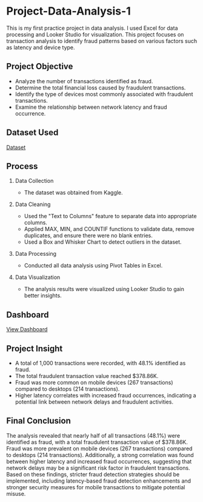 # Project-Data-Analysis-1
This is my first practice project in data analysis. I used Excel for data processing and Looker Studio for visualization. This project focuses on transaction analysis to identify fraud patterns based on various factors such as latency and device type.

## Project Objective
- Analyze the number of transactions identified as fraud.
- Determine the total financial loss caused by fraudulent transactions.
- Identify the type of devices most commonly associated with fraudulent transactions.
- Examine the relationship between network latency and fraud occurrence.

## Dataset Used
<a href="https://github.com/elangherama/Project-Data-Analysis-1/blob/main/transaction_data.csv">Dataset<a/>

## Process
1. Data Collection
   - The dataset was obtained from Kaggle.
     
2. Data Cleaning
   - Used the "Text to Columns" feature to separate data into appropriate columns.
   - Applied MAX, MIN, and COUNTIF functions to validate data, remove duplicates, and ensure there were no blank entries.
   - Used a Box and Whisker Chart to detect outliers in the dataset.

3. Data Processing
   - Conducted all data analysis using Pivot Tables in Excel.
     
4. Data Visualization
   - The analysis results were visualized using Looker Studio to gain better insights.

## Dashboard
<a href="https://github.com/elangherama/Project-Data-Analysis-1/blob/main/Project_1_Fraud_Analysis.pdf">View Dashboard<a/>

## Project Insight
- A total of 1,000 transactions were recorded, with 48.1% identified as fraud.
- The total fraudulent transaction value reached $378.86K.
- Fraud was more common on mobile devices (267 transactions) compared to desktops (214 transactions).
- Higher latency correlates with increased fraud occurrences, indicating a potential link between network delays and fraudulent activities.

## Final Conclusion
The analysis revealed that nearly half of all transactions (48.1%) were identified as fraud, with a total fraudulent transaction value of $378.86K. Fraud was more prevalent on mobile devices (267 transactions) compared to desktops (214 transactions).
Additionally, a strong correlation was found between higher latency and increased fraud occurrences, suggesting that network delays may be a significant risk factor in fraudulent transactions.
Based on these findings, stricter fraud detection strategies should be implemented, including latency-based fraud detection enhancements and stronger security measures for mobile transactions to mitigate potential misuse. 


